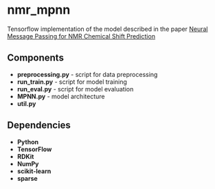 # nmr_mpnn
Tensorflow implementation of the model described in the paper [Neural Message Passing for NMR Chemical Shift Prediction](https://doi.org/10.1021/acs.jcim.0c00195)

## Components
- **preprocessing.py** - script for data preprocessing
- **run_train.py** - script for model training
- **run_eval.py** - script for model evaluation
- **MPNN.py** - model architecture
- **util.py**

## Dependencies
- **Python**
- **TensorFlow**
- **RDKit**
- **NumPy**
- **scikit-learn**
- **sparse**
